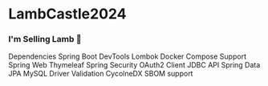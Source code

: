 # LambCastle2024

### I'm Selling Lamb 🐑

Dependencies
Spring Boot DevTools
Lombok
Docker Compose Support
Spring Web
Thymeleaf
Spring Security
OAuth2 Client
JDBC API
Spring Data JPA
MySQL Driver
Validation
CycolneDX SBOM support
